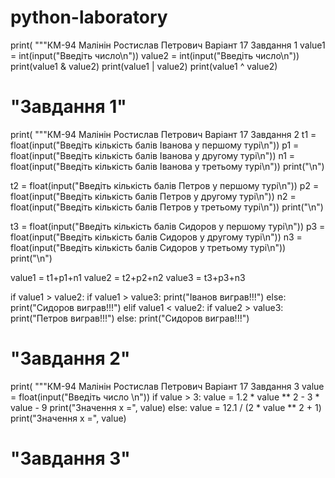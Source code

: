 # python-laboratory
print( """КМ-94 Малінін Ростислав Петрович
Варіант 17 Завдання 1
value1 = int(input("Введіть число\n"))
value2 = int(input("Введіть число\n"))
print(value1 & value2)
print(value1 | value2)
print(value1 ^ value2)
# "Завдання 1"
print( """КМ-94 Малінін Ростислав Петрович
Варіант 17 Завдання 2
t1 = float(input("Введіть кількість балів Іванова у першому турі\n"))
p1 = float(input("Введіть кількість балів Іванова у другому турі\n"))
n1 = float(input("Введіть кількість балів Іванова у третьому турі\n"))
print("\n")

t2 = float(input("Введіть кількість балів Петров у першому турі\n"))
p2 = float(input("Введіть кількість балів Петров у другому турі\n"))
n2 = float(input("Введіть кількість балів Петров у третьому турі\n"))
print("\n")

t3 = float(input("Введіть кількість балів Сидоров у першому турі\n"))
p3 = float(input("Введіть кількість балів Сидоров у другому турі\n"))
n3 = float(input("Введіть кількість балів Сидоров у третьому турі\n"))
print("\n")

value1 = t1+p1+n1
value2 = t2+p2+n2
value3 = t3+p3+n3

if value1 > value2:
    if value1 > value3:
        print("Іванов виграв!!!")
    else:
          print("Сидоров виграв!!!")
elif value1 < value2:
        if value2 > value3:
            print("Петров виграв!!!")
        else:
            print("Сидоров виграв!!!")
# "Завдання 2"
print( """КМ-94 Малінін Ростислав Петрович
Варіант 17 Завдання 3
value = float(input("Введіть число \n"))
if value > 3:
    value = 1.2 * value ** 2 - 3 * value - 9
    print("Значення x =", value)
else:
    value = 12.1 / (2 * value ** 2 + 1)
    print("Значення x =", value)
# "Завдання 3"
